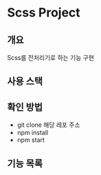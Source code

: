 # Scss Project

## 개요

Scss를 전처리기로 하는 기능 구현

## 사용 스택

## 확인 방법

- git clone 해당 레포 주소
- npm install
- npm start

## 기능 목록
